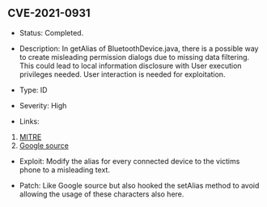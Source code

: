 ## CVE-2021-0931

-   Status: Completed.

-   Description: In getAlias of BluetoothDevice.java, there is a possible way to create misleading permission dialogs due to missing data filtering. This could lead to local information disclosure with User execution privileges needed. User interaction is needed for exploitation.

-   Type: ID

-   Severity: High

-   Links:

1. [MITRE](https://cve.mitre.org/cgi-bin/cvename.cgi?name=CVE-2021-0931)
2. [Google source](https://android.googlesource.com/platform/frameworks/base/+/afa5f3c37aea6dd0e14576c035d12fa84c95f2cb)

-   Exploit: Modify the alias for every connected device to the victims phone to a misleading text.

-   Patch: Like Google source but also hooked the setAlias method to avoid allowing the usage of these characters also here.
